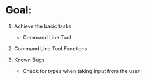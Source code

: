 # Goal:

1. Achieve the basic tasks
	- Command Line Tool

2. Command Line Tool Functions
	
3. Known Bugs
	- Check for types when taking input from the user